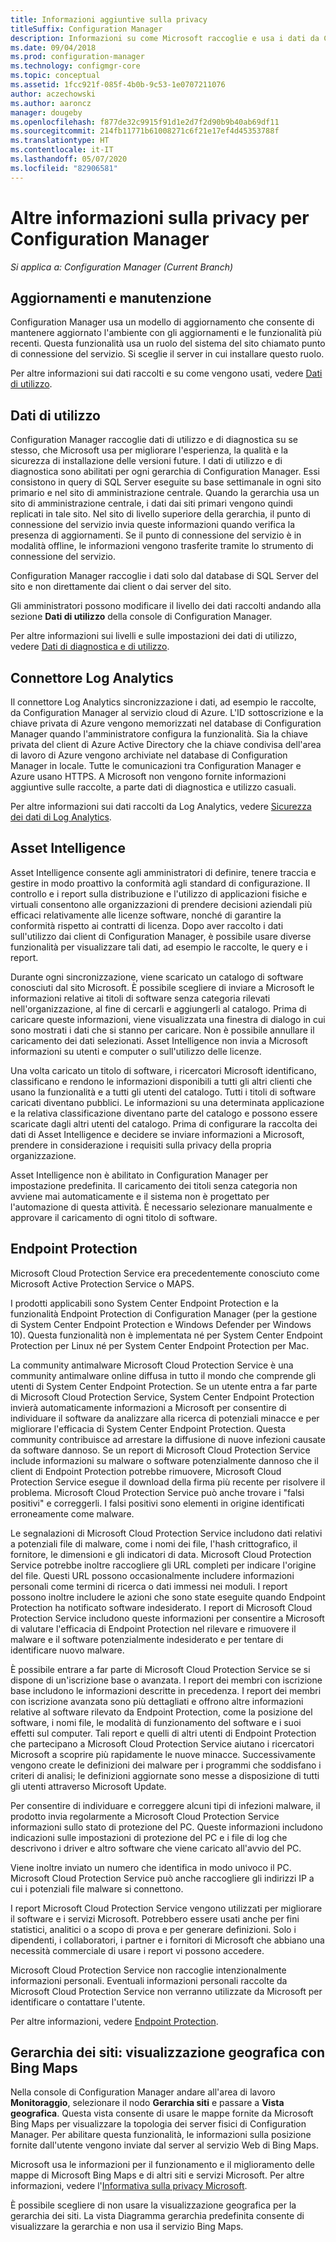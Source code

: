 ```yaml
---
title: Informazioni aggiuntive sulla privacy
titleSuffix: Configuration Manager
description: Informazioni su come Microsoft raccoglie e usa i dati da Configuration Manager.
ms.date: 09/04/2018
ms.prod: configuration-manager
ms.technology: configmgr-core
ms.topic: conceptual
ms.assetid: 1fcc921f-085f-4b0b-9c53-1e0707211076
author: aczechowski
ms.author: aaroncz
manager: dougeby
ms.openlocfilehash: f877de32c9915f91d1e2d7f2d90b9b40ab69df11
ms.sourcegitcommit: 214fb11771b61008271c6f21e17ef4d45353788f
ms.translationtype: HT
ms.contentlocale: it-IT
ms.lasthandoff: 05/07/2020
ms.locfileid: "82906581"
---
```

# <a name="additional-information-about-privacy-for-configuration-manager"></a>Altre informazioni sulla privacy per Configuration Manager

*Si applica a: Configuration Manager (Current Branch)*


## <a name="updates-and-servicing"></a>Aggiornamenti e manutenzione

Configuration Manager usa un modello di aggiornamento che consente di mantenere aggiornato l'ambiente con gli aggiornamenti e le funzionalità più recenti. Questa funzionalità usa un ruolo del sistema del sito chiamato punto di connessione del servizio. Si sceglie il server in cui installare questo ruolo. 

Per altre informazioni sui dati raccolti e su come vengono usati, vedere [Dati di utilizzo](#usage-data).



## <a name="usage-data"></a>Dati di utilizzo

Configuration Manager raccoglie dati di utilizzo e di diagnostica su se stesso, che Microsoft usa per migliorare l'esperienza, la qualità e la sicurezza di installazione delle versioni future.
I dati di utilizzo e di diagnostica sono abilitati per ogni gerarchia di Configuration Manager. Essi consistono in query di SQL Server eseguite su base settimanale in ogni sito primario e nel sito di amministrazione centrale. Quando la gerarchia usa un sito di amministrazione centrale, i dati dai siti primari vengono quindi replicati in tale sito. Nel sito di livello superiore della gerarchia, il punto di connessione del servizio invia queste informazioni quando verifica la presenza di aggiornamenti. Se il punto di connessione del servizio è in modalità offline, le informazioni vengono trasferite tramite lo strumento di connessione del servizio.

Configuration Manager raccoglie i dati solo dal database di SQL Server del sito e non direttamente dai client o dai server del sito.

Gli amministratori possono modificare il livello dei dati raccolti andando alla sezione **Dati di utilizzo** della console di Configuration Manager.

Per altre informazioni sui livelli e sulle impostazioni dei dati di utilizzo, vedere [Dati di diagnostica e di utilizzo](../diagnostics/diagnostics-and-usage-data.md).



## <a name="log-analytics-connector"></a>Connettore Log Analytics

Il connettore Log Analytics sincronizzazione i dati, ad esempio le raccolte, da Configuration Manager al servizio cloud di Azure. L'ID sottoscrizione e la chiave privata di Azure vengono memorizzati nel database di Configuration Manager quando l'amministratore configura la funzionalità. Sia la chiave privata del client di Azure Active Directory che la chiave condivisa dell'area di lavoro di Azure vengono archiviate nel database di Configuration Manager in locale. Tutte le comunicazioni tra Configuration Manager e Azure usano HTTPS. A Microsoft non vengono fornite informazioni aggiuntive sulle raccolte, a parte dati di diagnostica e utilizzo casuali. 

Per altre informazioni sui dati raccolti da Log Analytics, vedere [Sicurezza dei dati di Log Analytics](https://docs.microsoft.com/azure/log-analytics/log-analytics-data-security).



## <a name="asset-intelligence"></a>Asset Intelligence

Asset Intelligence consente agli amministratori di definire, tenere traccia e gestire in modo proattivo la conformità agli standard di configurazione. Il controllo e i report sulla distribuzione e l'utilizzo di applicazioni fisiche e virtuali consentono alle organizzazioni di prendere decisioni aziendali più efficaci relativamente alle licenze software, nonché di garantire la conformità rispetto ai contratti di licenza. Dopo aver raccolto i dati sull'utilizzo dai client di Configuration Manager, è possibile usare diverse funzionalità per visualizzare tali dati, ad esempio le raccolte, le query e i report.

Durante ogni sincronizzazione, viene scaricato un catalogo di software conosciuti dal sito Microsoft. È possibile scegliere di inviare a Microsoft le informazioni relative ai titoli di software senza categoria rilevati nell'organizzazione, al fine di cercarli e aggiungerli al catalogo. Prima di caricare queste informazioni, viene visualizzata una finestra di dialogo in cui sono mostrati i dati che si stanno per caricare. Non è possibile annullare il caricamento dei dati selezionati. Asset Intelligence non invia a Microsoft informazioni su utenti e computer o sull'utilizzo delle licenze.

Una volta caricato un titolo di software, i ricercatori Microsoft identificano, classificano e rendono le informazioni disponibili a tutti gli altri clienti che usano la funzionalità e a tutti gli utenti del catalogo. Tutti i titoli di software caricati diventano pubblici. Le informazioni su una determinata applicazione e la relativa classificazione diventano parte del catalogo e possono essere scaricate dagli altri utenti del catalogo. Prima di configurare la raccolta dei dati di Asset Intelligence e decidere se inviare informazioni a Microsoft, prendere in considerazione i requisiti sulla privacy della propria organizzazione.

Asset Intelligence non è abilitato in Configuration Manager per impostazione predefinita. Il caricamento dei titoli senza categoria non avviene mai automaticamente e il sistema non è progettato per l'automazione di questa attività. È necessario selezionare manualmente e approvare il caricamento di ogni titolo di software.



## <a name="endpoint-protection"></a>Endpoint Protection

Microsoft Cloud Protection Service era precedentemente conosciuto come Microsoft Active Protection Service o MAPS.

I prodotti applicabili sono System Center Endpoint Protection e la funzionalità Endpoint Protection di Configuration Manager (per la gestione di System Center Endpoint Protection e Windows Defender per Windows 10). Questa funzionalità non è implementata né per System Center Endpoint Protection per Linux né per System Center Endpoint Protection per Mac.

La community antimalware Microsoft Cloud Protection Service è una community antimalware online diffusa in tutto il mondo che comprende gli utenti di System Center Endpoint Protection. Se un utente entra a far parte di Microsoft Cloud Protection Service, System Center Endpoint Protection invierà automaticamente informazioni a Microsoft per consentire di individuare il software da analizzare alla ricerca di potenziali minacce e per migliorare l'efficacia di System Center Endpoint Protection. Questa community contribuisce ad arrestare la diffusione di nuove infezioni causate da software dannoso. Se un report di Microsoft Cloud Protection Service include informazioni su malware o software potenzialmente dannoso che il client di Endpoint Protection potrebbe rimuovere, Microsoft Cloud Protection Service esegue il download della firma più recente per risolvere il problema. Microsoft Cloud Protection Service può anche trovare i "falsi positivi" e correggerli. I falsi positivi sono elementi in origine identificati erroneamente come malware. 

Le segnalazioni di Microsoft Cloud Protection Service includono dati relativi a potenziali file di malware, come i nomi dei file, l'hash crittografico, il fornitore, le dimensioni e gli indicatori di data. Microsoft Cloud Protection Service potrebbe inoltre raccogliere gli URL completi per indicare l'origine del file. Questi URL possono occasionalmente includere informazioni personali come termini di ricerca o dati immessi nei moduli. I report possono inoltre includere le azioni che sono state eseguite quando Endpoint Protection ha notificato software indesiderato. I report di Microsoft Cloud Protection Service includono queste informazioni per consentire a Microsoft di valutare l'efficacia di Endpoint Protection nel rilevare e rimuovere il malware e il software potenzialmente indesiderato e per tentare di identificare nuovo malware.

È possibile entrare a far parte di Microsoft Cloud Protection Service se si dispone di un'iscrizione base o avanzata. I report dei membri con iscrizione base includono le informazioni descritte in precedenza. I report dei membri con iscrizione avanzata sono più dettagliati e offrono altre informazioni relative al software rilevato da Endpoint Protection, come la posizione del software, i nomi file, le modalità di funzionamento del software e i suoi effetti sul computer. Tali report e quelli di altri utenti di Endpoint Protection che partecipano a Microsoft Cloud Protection Service aiutano i ricercatori Microsoft a scoprire più rapidamente le nuove minacce. Successivamente vengono create le definizioni dei malware per i programmi che soddisfano i criteri di analisi; le definizioni aggiornate sono messe a disposizione di tutti gli utenti attraverso Microsoft Update.

Per consentire di individuare e correggere alcuni tipi di infezioni malware, il prodotto invia regolarmente a Microsoft Cloud Protection Service informazioni sullo stato di protezione del PC. Queste informazioni includono indicazioni sulle impostazioni di protezione del PC e i file di log che descrivono i driver e altro software che viene caricato all'avvio del PC.

Viene inoltre inviato un numero che identifica in modo univoco il PC. Microsoft Cloud Protection Service può anche raccogliere gli indirizzi IP a cui i potenziali file malware si connettono.

I report Microsoft Cloud Protection Service vengono utilizzati per migliorare il software e i servizi Microsoft. Potrebbero essere usati anche per fini statistici, analitici o a scopo di prova e per generare definizioni. Solo i dipendenti, i collaboratori, i partner e i fornitori di Microsoft che abbiano una necessità commerciale di usare i report vi possono accedere.

Microsoft Cloud Protection Service non raccoglie intenzionalmente informazioni personali. Eventuali informazioni personali raccolte da Microsoft Cloud Protection Service non verranno utilizzate da Microsoft per identificare o contattare l'utente.

Per altre informazioni, vedere [Endpoint Protection](../../../protect/deploy-use/endpoint-protection.md).



## <a name="site-hierarchy--geographical-view-with-bing-maps"></a>Gerarchia dei siti: visualizzazione geografica con Bing Maps

Nella console di Configuration Manager andare all'area di lavoro **Monitoraggio**, selezionare il nodo **Gerarchia siti** e passare a **Vista geografica**. Questa vista consente di usare le mappe fornite da Microsoft Bing Maps per visualizzare la topologia dei server fisici di Configuration Manager. Per abilitare questa funzionalità, le informazioni sulla posizione fornite dall'utente vengono inviate dal server al servizio Web di Bing Maps.

Microsoft usa le informazioni per il funzionamento e il miglioramento delle mappe di Microsoft Bing Maps e di altri siti e servizi Microsoft. Per altre informazioni, vedere l'[Informativa sulla privacy Microsoft](https://privacy.microsoft.com/privacystatement).

È possibile scegliere di non usare la visualizzazione geografica per la gerarchia dei siti. La vista Diagramma gerarchia predefinita consente di visualizzare la gerarchia e non usa il servizio Bing Maps.
